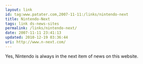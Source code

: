 ```yaml
---
layout: link
id: tag:www.patater.com,2007-11-11:/links/nintendo-next
title: Nintendo-Next
tags: link ds-news-sites
permalink: /links/nintendo-next/
date: 2007-11-11 23:41:13
updated: 2010-12-19 03:36:44
uri: http://www.n-next.com/
---
```

Yes, Nintendo is always in the next item of news on this website.
